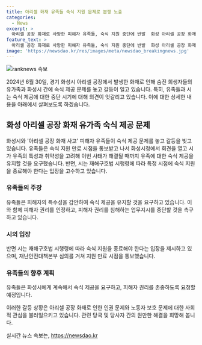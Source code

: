 ```yaml
---
title: 아리셀 화재 유족들 숙식 지원 문제로 분쟁 노출
categories:
  - News
excerpt: >
  아리셀 공장 화재로 사망한 피해자 유족들, 숙식 지원 중단에 반발  화성 아리셀 공장 화재사고로 피해를 입은 유족들이 경기 화성시와 숙식 제공 문제를 놓고 갈등 중이다. 유가족을 포함한 단체들은 중국과의 물가 비교를 들어 유가족들의 특수성을 강조하며 숙식 제공을 요구하고 있다. 화재 피해 유족 협의회는 시와의 협의를 거쳐 관련 문제를 해결할 때까지 숙식 지원책을 유지할 것을 촉구했으나, 시는 재해구호법 시행령에 따라 특정 시점에 지원 종료할 수밖에 없다는 입장이다. 유족들은 시장실로 항의하며 이에 반발하고 있다.
feature_text: >
  아리셀 공장 화재로 사망한 피해자 유족들, 숙식 지원 중단에 반발  화성 아리셀 공장 화재사고로 피해를 입은 유족들이 경기 화성시와 숙식 제공 문제를 놓고 갈등 중이다. 유가족을 포함한 단체들은 중국과의 물가 비교를 들어 유가족들의 특수성을 강조하며 숙식 제공을 요구하고 있다. 화재 피해 유족 협의회는 시와의 협의를 거쳐 관련 문제를 해결할 때까지 숙식 지원책을 유지할 것을 촉구했으나, 시는 재해구호법 시행령에 따라 특정 시점에 지원 종료할 수밖에 없다는 입장이다. 유족들은 시장실로 항의하며 이에 반발하고 있다.
image: 'https://newsdao.kr/res/images/meta/newsdao_breakingnews.jpg'
---
```


<p><img src="https://newsdao.kr/res/images/meta/newsdao_breakingnews.jpg" alt="ranknews 속보" /></p>

<p>2024년 6월 30일, 경기 화성시 아리셀 공장에서 발생한 화재로 인해 숨진 희생자들의 유가족과 화성시 간에 숙식 제공 문제를 놓고 갈등이 일고 있습니다. 특히, 유족들과 시는 숙식 제공에 대한 중단 시기에 대해 의견이 엇갈리고 있습니다. 이에 대한 상세한 내용을 아래에서 살펴보도록 하겠습니다.</p>

<h2 data-ke-size="size26">화성 아리셀 공장 화재 유가족 숙식 제공 문제</h2>

<p data-ke-size="size16">화성시와 '아리셀 공장 화재 사고' 피해자 유족들이 숙식 제공 문제를 놓고 갈등을 빚고 있습니다. 유족들은 숙식 지원 만료 시점을 통보받고 나서 화성시청에서 회견을 열고 시가 유족의 특성과 취약성을 고려해 이번 사태가 해결될 때까지 유족에 대한 숙식 제공을 유지할 것을 요구했습니다. 반면, 시는 재해구호법 시행령에 따라 특정 시점에 숙식 지원을 종료해야 한다는 입장을 고수하고 있습니다.</p>

<h3>유족들의 주장</h3>

<p data-ke-size="size16">유족들은 피해자의 특수성을 감안하여 숙식 제공을 유지할 것을 요구하고 있습니다. 이와 함께 피해자 권리를 인정하고, 피해자 권리를 침해하는 업무지시를 중단할 것을 촉구하고 있습니다.</p>

<h3>시의 입장</h3>

<p data-ke-size="size16">반면 시는 재해구호법 시행령에 따라 숙식 지원을 종료해야 한다는 입장을 제시하고 있으며, 재난안전대책본부 심의를 거쳐 지원 만료 시점을 통보했습니다.</p>

<h3>유족들의 향후 계획</h3>

<p data-ke-size="size16">유족들은 화성시에게 계속해서 숙식 제공을 요구하고, 피해자 권리를 존중하도록 요청할 예정입니다.</p>

<p>이러한 갈등 상황은 아리셀 공장 화재로 인한 인권 문제와 노동자 보호 문제에 대한 사회적 관심을 불러일으키고 있습니다. 관련 당국 및 당사자 간의 원만한 해결을 희망해 봅니다.</p>
실시간 뉴스 속보는, <a href="https://newsdao.kr" rel="dofollow">https://newsdao.kr</a>


